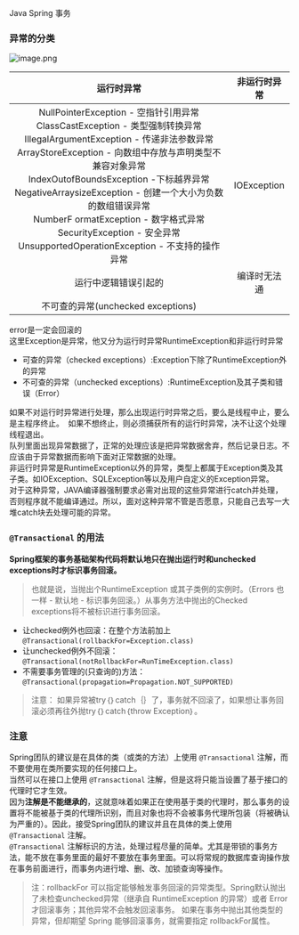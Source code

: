 Java Spring 事务
<a name="KZSBb"></a>
### 异常的分类
![image.png](https://cdn.nlark.com/yuque/0/2020/png/396745/1595830960506-3f7414a2-99a6-490e-817c-fd42d1fe9175.png#align=left&display=inline&height=512&originHeight=1535&originWidth=1568&size=138262&status=done&style=shadow&width=522.6666666666666)

| **运行时异常** | **非运行时异常** |
| :---: | :---: |
| NullPointerException - 空指针引用异常<br />ClassCastException - 类型强制转换异常<br />IllegalArgumentException - 传递非法参数异常<br />ArrayStoreException - 向数组中存放与声明类型不兼容对象异常<br />IndexOutofBoundsException -下标越界异常<br />NegativeArraysizeException - 创建一个大小为负数的数组错误异常<br />NumberF ormatException - 数字格式异常<br />SecurityException - 安全异常<br />UnsupportedOperationException - 不支持的操作异常 | IOException |
| 运行中逻辑错误引起的 | 编译时无法通 |
| 不可查的异常(unchecked exceptions) |  |

error是一定会回滚的<br />这里Exception是异常，他又分为运行时异常RuntimeException和非运行时异常

- 可查的异常（checked exceptions）:Exception下除了RuntimeException外的异常<br />
- 不可查的异常（unchecked exceptions）:RuntimeException及其子类和错误（Error）<br />

如果不对运行时异常进行处理，那么出现运行时异常之后，要么是线程中止，要么是主程序终止。  如果不想终止，则必须捕获所有的运行时异常，决不让这个处理线程退出。<br />队列里面出现异常数据了，正常的处理应该是把异常数据舍弃，然后记录日志。不应该由于异常数据而影响下面对正常数据的处理。<br />非运行时异常是RuntimeException以外的异常，类型上都属于Exception类及其子类。如IOException、SQLException等以及用户自定义的Exception异常。<br />对于这种异常，JAVA编译器强制要求必需对出现的这些异常进行catch并处理，否则程序就不能编译通过。所以，面对这种异常不管是否愿意，只能自己去写一大堆catch块去处理可能的异常。
<a name="ffe068f8"></a>
### `@Transactional` 的用法
**Spring框架的事务基础架构代码将默认地只在抛出运行时和unchecked exceptions时才标识事务回滚。**
> 也就是说，当抛出个RuntimeException 或其子类例的实例时。（Errors 也一样 - 默认地 - 标识事务回滚。）从事务方法中抛出的Checked exceptions将不被标识进行事务回滚。

- 让checked例外也回滚：在整个方法前加上 `@Transactional(rollbackFor=Exception.class)`<br />
- 让unchecked例外不回滚：`@Transactional(notRollbackFor=RunTimeException.class)`<br />
- 不需要事务管理的(只查询的)方法：`@Transactional(propagation=Propagation.NOT_SUPPORTED)`<br />
> 注意： 如果异常被try｛｝catch｛｝了，事务就不回滚了，如果想让事务回滚必须再往外抛try｛｝catch｛throw Exception｝。

<a name="F5jgk"></a>
### 注意
Spring团队的建议是在具体的类（或类的方法）上使用 `@Transactional` 注解，而不要使用在类所要实现的任何接口上。<br />当然可以在接口上使用 `@Transactional` 注解，但是这将只能当设置了基于接口的代理时它才生效。<br />因为**注解是不能继承的**，这就意味着如果正在使用基于类的代理时，那么事务的设置将不能被基于类的代理所识别，而且对象也将不会被事务代理所包装（将被确认为严重的）。因此，接受Spring团队的建议并且在具体的类上使用 `@Transactional` 注解。<br />`@Transactional` 注解标识的方法，处理过程尽量的简单。尤其是带锁的事务方法，能不放在事务里面的最好不要放在事务里面。可以将常规的数据库查询操作放在事务前面进行，而事务内进行增、删、改、加锁查询等操作。
> 注：rollbackFor 可以指定能够触发事务回滚的异常类型。Spring默认抛出了未检查unchecked异常（继承自 RuntimeException 的异常）或者 Error才回滚事务；其他异常不会触发回滚事务。
> 如果在事务中抛出其他类型的异常，但却期望 Spring 能够回滚事务，就需要指定 rollbackFor属性。


